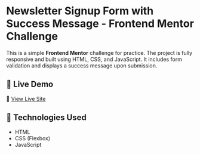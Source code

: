 # Newsletter Signup Form with Success Message - Frontend Mentor Challenge

This is a simple **Frontend Mentor** challenge for practice. The project is fully responsive and built using HTML, CSS, and JavaScript. It includes form validation and displays a success message upon submission.

## 🚀 Live Demo
🔗 [View Live Site](https://amitkumar1590.github.io/Newsletter-signup-form-with-success-message/)

## 📌 Technologies Used
- HTML
- CSS (Flexbox)
- JavaScript
